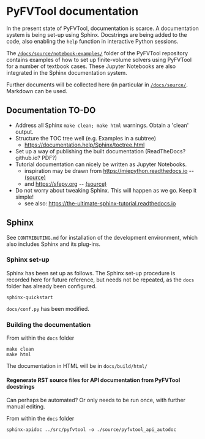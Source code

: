 # PyFVTool documentation

In the present state of PyFVTool, documentation is scarce. A documentation system is being set-up using Sphinx. Docstrings are being added to the code, also enabling the `help` function in interactive Python sessions. 

The [`/docs/source/notebook-examples/`](source/notebook-examples/) folder of the PyFVTool repository contains examples of how to set up finite-volume solvers using PyFVTool for a number of textbook cases. These Jupyter Notebooks are also integrated in the Sphinx documentation system.

Further documents will be collected here (in particular in [`/docs/source/`](source/). Markdown can be used.


## Documentation TO-DO

- Address all Sphinx `make clean; make html` warnings. Obtain a 'clean' output.
- Structure the TOC tree well (e.g. Examples in a subtree)
	- https://documentation.help/Sphinx/toctree.html
- Set up a way of publishing the built documentation (ReadTheDocs? github.io? PDF?)
- Tutorial documentation can nicely be written as Jupyter Notebooks.
  	- inspiration may be drawn from https://miepython.readthedocs.io -- [(source)](https://github.com/scottprahl/miepython)
  	- and https://sfepy.org -- [(source)](https://github.com/sfepy/sfepy)
- Do not worry about tweaking Sphinx. This will happen as we go. Keep it simple!
  	- see also: https://the-ultimate-sphinx-tutorial.readthedocs.io


## Sphinx

See `CONTRIBUTING.md` for installation of the development environment, which also includes Sphinx and its plug-ins.


### Sphinx set-up

Sphinx has been set up as follows. The Sphinx set-up procedure is recorded here for future reference, but needs not be repeated, as the `docs` folder has already been configured.

```
sphinx-quickstart
```

`docs/conf.py` has been modified.


### Building the documentation

From within the `docs` folder

```
make clean
make html
```

The documentation in HTML will be in `docs/build/html/`

#### Regenerate RST source files for API documentation from PyFVTool docstrings

Can perhaps be automated? Or only needs to be run once, with further manual editing.

From within the `docs` folder

```
sphinx-apidoc ../src/pyfvtool -o ./source/pyfvtool_api_autodoc
```



